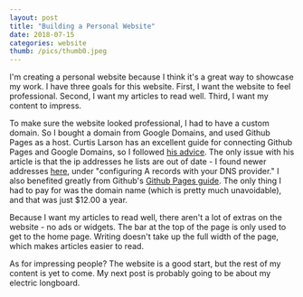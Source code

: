 ```yaml
---
layout: post
title: "Building a Personal Website"
date: 2018-07-15
categories: website
thumb: /pics/thumb0.jpeg
---
```

		
I'm creating a personal website because I think it's a great way to showcase my work. I have three goals for this website. First, I want the website to feel professional. Second, I want my articles to read well. Third, I want my content to impress.

To make sure the website looked professional, I had to have a custom domain. So I bought a domain from Google Domains, and used Github Pages as a host. Curtis Larson has an excellent guide for connecting Github Pages and Google Domains, so I followed  [his advice](http://www.curtismlarson.com/blog/2015/04/12/github-pages-google-domains/). The only issue with his article is that the ip addresses he lists are out of date - I found newer addresses [here](https://help.github.com/articles/setting-up-an-apex-domain/), under "configuring A records with your DNS provider." I also benefited greatly from Github's [Github Pages guide](https://pages.github.com/). The only thing I had to pay for was the domain name (which is pretty much unavoidable), and that was just $12.00 a year.

Because I want my articles to read well, there aren't a lot of extras on the website - no ads or widgets. The bar at the top of the page is only used to get to the home page. Writing doesn't take up the full width of the page, which makes articles easier to read.

As for impressing people? The website is a good start, but the rest of my content is yet to come. My next post is probably going to be about my electric longboard.

